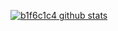 [![b1f6c1c4 github stats](https://github-readme-stats.vercel.app/api?username=b1f6c1c4&count_private=true&include_all_commits)](https://github.com/b1f6c1c4/github-readme-stats)
